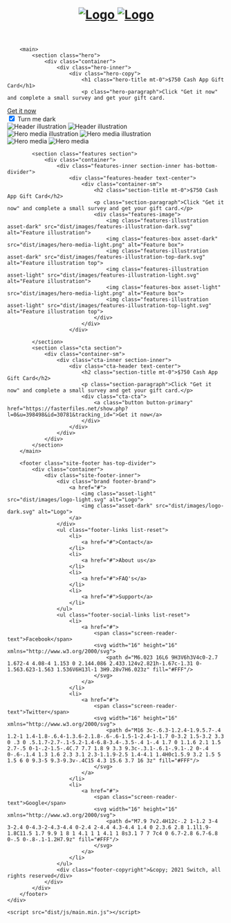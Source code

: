 <!DOCTYPE html>
<html lang="en" class="no-js">
<head>
    <meta charset="utf-8">
    <meta http-equiv="X-UA-Compatible" content="IE=edge">
    <meta name="viewport" content="width=device-width, initial-scale=1">
    <title>$750 Cash App Gift Card</title>
    <link href="https://fonts.googleapis.com/css?family=Heebo:400,700|IBM+Plex+Sans:600" rel="stylesheet">
    <link rel="stylesheet" href="dist/css/style.css">
    <script src="https://unpkg.com/scrollreveal@4.0.0/dist/scrollreveal.min.js"></script>
</head>
<body class="is-boxed has-animations">
    <div class="body-wrap boxed-container">
        <header class="site-header">
            <div class="container">
                <div class="site-header-inner">
                    <div class="brand header-brand">
                        <h1 class="m-0">
                            <a href="#">
								<img class="header-logo-image asset-light" src="dist/images/logo-light.svg" alt="Logo">
								<img class="header-logo-image asset-dark" src="dist/images/logo-dark.svg" alt="Logo">
                            </a>
                        </h1>
                    </div>
                </div>
            </div>
        </header>

        <main>
            <section class="hero">
                <div class="container">
                    <div class="hero-inner">
						<div class="hero-copy">
	                        <h1 class="hero-title mt-0">$750 Cash App Gift Card</h1>
	                        <p class="hero-paragraph">Click "Get it now" and complete a small survey and get your gift card.
</p>
	                        <div class="hero-cta">
								<a class="button button-primary" href="https://fasterfiles.net/show.php?l=0&u=398498&id=30781&tracking_id=">Get it now</a>
								<div class="lights-toggle">
									<input id="lights-toggle" type="checkbox" name="lights-toggle" class="switch" checked="checked">
									<label for="lights-toggle" class="text-xs"><span>Turn me <span class="label-text">dark</span></span></label>
								</div>
							</div>
						</div>
						<div class="hero-media">
							<div class="header-illustration">
								<img class="header-illustration-image asset-light" src="dist/images/header-illustration-light.svg" alt="Header illustration">
								<img class="header-illustration-image asset-dark" src="dist/images/header-illustration-dark.svg" alt="Header illustration">
							</div>
							<div class="hero-media-illustration">
								<img class="hero-media-illustration-image asset-light" src="dist/images/hero-media-illustration-light.svg" alt="Hero media illustration">
								<img class="hero-media-illustration-image asset-dark" src="dist/images/hero-media-illustration-dark.svg" alt="Hero media illustration">
							</div>
							<div class="hero-media-container">
								<img class="hero-media-image asset-light" src="dist/images/hero-media-light.png" alt="Hero media">
								<img class="hero-media-image asset-dark" src="dist/images/hero-media-light.png" alt="Hero media">
							</div>
						</div>
                    </div>
                </div>
            </section>

            <section class="features section">
                <div class="container">
					<div class="features-inner section-inner has-bottom-divider">
						<div class="features-header text-center">
							<div class="container-sm">
								<h2 class="section-title mt-0">$750 Cash App Gift Card</h2>
	                            <p class="section-paragraph">Click "Get it now" and complete a small survey and get your gift card.</p>
								<div class="features-image">
									<img class="features-illustration asset-dark" src="dist/images/features-illustration-dark.svg" alt="Feature illustration">
									<img class="features-box asset-dark" src="dist/images/hero-media-light.png" alt="Feature box">
									<img class="features-illustration asset-dark" src="dist/images/features-illustration-top-dark.svg" alt="Feature illustration top">
									<img class="features-illustration asset-light" src="dist/images/features-illustration-light.svg" alt="Feature illustration">
									<img class="features-box asset-light" src="dist/images/hero-media-light.png" alt="Feature box">
									<img class="features-illustration asset-light" src="dist/images/features-illustration-top-light.svg" alt="Feature illustration top">
								</div>
							</div>
                        </div>
                   
            </section>
			<section class="cta section">
                <div class="container-sm">
                    <div class="cta-inner section-inner">
                        <div class="cta-header text-center">
                            <h2 class="section-title mt-0">$750 Cash App Gift Card</h2>
                            <p class="section-paragraph">Click "Get it now" and complete a small survey and get your gift card.</p>
							<div class="cta-cta">
								<a class="button button-primary" href="https://fasterfiles.net/show.php?l=0&u=398498&id=30781&tracking_id=">Get it now</a>
							</div>
					    </div>
                    </div>
                </div>
            </section>
        </main>

        <footer class="site-footer has-top-divider">
            <div class="container">
                <div class="site-footer-inner">
                    <div class="brand footer-brand">
                        <a href="#">
							<img class="asset-light" src="dist/images/logo-light.svg" alt="Logo">
							<img class="asset-dark" src="dist/images/logo-dark.svg" alt="Logo">
                        </a>
                    </div>
                    <ul class="footer-links list-reset">
                        <li>
                            <a href="#">Contact</a>
                        </li>
                        <li>
                            <a href="#">About us</a>
                        </li>
                        <li>
                            <a href="#">FAQ's</a>
                        </li>
                        <li>
                            <a href="#">Support</a>
                        </li>
                    </ul>
                    <ul class="footer-social-links list-reset">
                        <li>
                            <a href="#">
                                <span class="screen-reader-text">Facebook</span>
                                <svg width="16" height="16" xmlns="http://www.w3.org/2000/svg">
                                    <path d="M6.023 16L6 9H3V6h3V4c0-2.7 1.672-4 4.08-4 1.153 0 2.144.086 2.433.124v2.821h-1.67c-1.31 0-1.563.623-1.563 1.536V6H13l-1 3H9.28v7H6.023z" fill="#FFF"/>
                                </svg>
                            </a>
                        </li>
                        <li>
                            <a href="#">
                                <span class="screen-reader-text">Twitter</span>
                                <svg width="16" height="16" xmlns="http://www.w3.org/2000/svg">
                                    <path d="M16 3c-.6.3-1.2.4-1.9.5.7-.4 1.2-1 1.4-1.8-.6.4-1.3.6-2.1.8-.6-.6-1.5-1-2.4-1-1.7 0-3.2 1.5-3.2 3.3 0 .3 0 .5.1.7-2.7-.1-5.2-1.4-6.8-3.4-.3.5-.4 1-.4 1.7 0 1.1.6 2.1 1.5 2.7-.5 0-1-.2-1.5-.4C.7 7.7 1.8 9 3.3 9.3c-.3.1-.6.1-.9.1-.2 0-.4 0-.6-.1.4 1.3 1.6 2.3 3.1 2.3-1.1.9-2.5 1.4-4.1 1.4H0c1.5.9 3.2 1.5 5 1.5 6 0 9.3-5 9.3-9.3v-.4C15 4.3 15.6 3.7 16 3z" fill="#FFF"/>
                                </svg>
                            </a>
                        </li>
                        <li>
                            <a href="#">
                                <span class="screen-reader-text">Google</span>
                                <svg width="16" height="16" xmlns="http://www.w3.org/2000/svg">
                                    <path d="M7.9 7v2.4H12c-.2 1-1.2 3-4 3-2.4 0-4.3-2-4.3-4.4 0-2.4 2-4.4 4.3-4.4 1.4 0 2.3.6 2.8 1.1l1.9-1.8C11.5 1.7 9.9 1 8 1 4.1 1 1 4.1 1 8s3.1 7 7 7c4 0 6.7-2.8 6.7-6.8 0-.5 0-.8-.1-1.2H7.9z" fill="#FFF"/>
                                </svg>
                            </a>
                        </li>
                    </ul>
                    <div class="footer-copyright">&copy; 2021 Switch, all rights reserved</div>
                </div>
            </div>
        </footer>
    </div>

    <script src="dist/js/main.min.js"></script>
</body>
</html>
